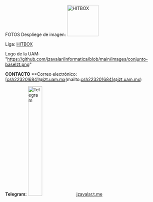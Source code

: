 FOTOS
Despliege de imagen:
<img src="https://prod.assets.earlygamecdn.com/images/rocket-league-dominus-hitbox-diagram.png" alt="HITBOX" width="100 %"/>


Liga:
[HITBOX](https://img.freepik.com/vector-premium/patente-automovil-deportivo-2019_509477-128.jpg?w=740)

Logo de la UAM: "https://github.com/jzavalar/Informatica/blob/main/images/conjunto-baseIzt.png"

**CONTACTO**
**Correo electrónico: [csh22320l6841@izt.uam.mx(mailto:csh2232016841@izt.uam.mx)

**Telegram:** <img src="https://github.com/jzavalar/Informatica/blob/main/images /telegram_logo.svg" alt="Telegram" width="30%"/> [jzavalar.t.me](https://AlanD.)
